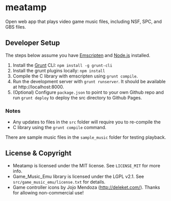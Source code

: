 # meatamp

Open web app that plays video game music files, including NSF, SPC, and GBS
files.

## Developer Setup

The steps below assume you have [Emscripten](http://emscripten.org) and
[Node.js](http://nodejs.org/) installed.

1. Install the [Grunt](http://gruntjs.com/) CLI: `npm install -g grunt-cli`
2. Install the grunt plugins locally: `npm install`
3. Compile the C library with emscripten using `grunt compile`.
4. Run the development server with `grunt runserver`. It should be available at
   http://localhost:8000.
5. (Optional) Configure `package.json` to point to your own Github repo and run
   `grunt deploy` to deploy the src directory to Github Pages.

### Notes
 - Any updates to files in the `src` folder will require you to re-compile the
 - C library using the `grunt compile` command.

There are sample music files in the `sample_music` folder for testing playback.

## License & Copyright

- Meatamp is licensed under the  MIT license. See `LICENSE_MIT` for more info.
- Game_Music_Emu library is licensed under the LGPL v2.1. See
  `src/game_music_emu/license.txt` for details.
- Game controller icons by Jojo Mendoza (http://deleket.com/).
  Thanks for allowing non-commercial use!
